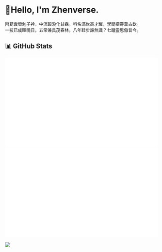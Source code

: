 # 👋Hello, I'm Zhenverse.

附葛囊螢勉子衿，中流碧淚化甘霖。科名滿世高才耀，學問橫霄萬古欽。\
一技已成暉曉日，五常兼具茂春林。八年跬步誰無識？七蹴靈思傲昔今。

## 📊 GitHub Stats

![Zhenverse's GitHub Statistics](https://raw.githubusercontent.com/zhenverse/github-stats/master/generated/overview.svg#gh-dark-mode-only) ![Languages Used](https://raw.githubusercontent.com/zhenverse/github-stats/master/generated/languages.svg#gh-dark-mode-only)

![](https://komarev.com/ghpvc/?username=zhenverse&style=for-the-badge&color=blueviolet)
